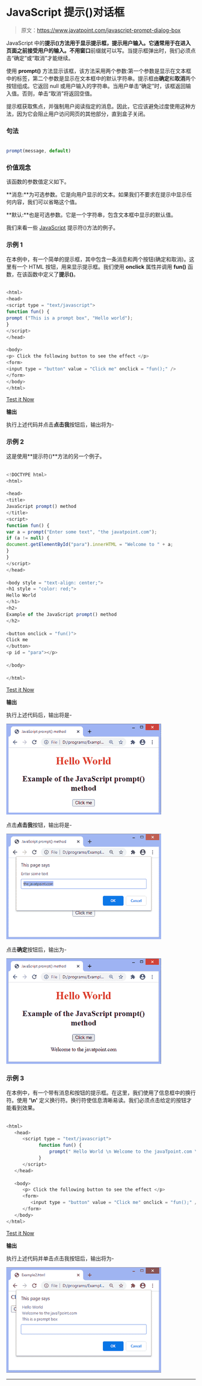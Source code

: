 # JavaScript 提示()对话框

> 原文：<https://www.javatpoint.com/javascript-prompt-dialog-box>

JavaScript 中的**提示()**方法用于显示提示框，提示用户输入。它通常用于在进入页面之前接受用户的输入。不用**窗口**前缀就可以写。当提示框弹出时，我们必须点击“确定”或“取消”才能继续。

使用 **prompt()** 方法显示该框，该方法采用两个参数:第一个参数是显示在文本框中的标签，第二个参数是显示在文本框中的默认字符串。提示框由**确定**和**取消**两个按钮组成。它返回 null 或用户输入的字符串。当用户单击“确定”时，该框返回输入值。否则，单击“取消”将返回空值。

提示框获取焦点，并强制用户阅读指定的消息。因此，它应该避免过度使用这种方法，因为它会阻止用户访问网页的其他部分，直到盒子关闭。

### 句法

```js

prompt(message, default)

```

### 价值观念

该函数的参数值定义如下。

**消息:**为可选参数。它是向用户显示的文本。如果我们不要求在提示中显示任何内容，我们可以省略这个值。

**默认:**也是可选参数。它是一个字符串，包含文本框中显示的默认值。

我们来看一些 [JavaScript](https://www.javatpoint.com/javascript-tutorial) 提示符()方法的例子。

### 示例 1

在本例中，有一个简单的提示框，其中包含一条消息和两个按钮(确定和取消)。这里有一个 HTML 按钮，用来显示提示框。我们使用 **onclick** 属性并调用 **fun()** 函数，在该函数中定义了**提示()**。

```js

<html>
<head>
<script type = "text/javascript">
function fun() {
prompt ("This is a prompt box", "Hello world");
}
</script>
</head>

<body>
<p> Click the following button to see the effect </p>
<form>
<input type = "button" value = "Click me" onclick = "fun();" />
</form>
</body>
</html>

```

[Test it Now](https://www.javatpoint.com/oprweb/test.jsp?filename=javascript-prompt-dialog-box1)

**输出**

执行上述代码并点击**点击我**按钮后，输出将为-

### 示例 2

这是使用**提示符()**方法的另一个例子。

```js

<!DOCTYPE html>
<html>

<head>
<title>
JavaScript prompt() method
</title>
<script>
function fun() {
var a = prompt("Enter some text", "the javatpoint.com");
if (a != null) {
document.getElementById("para").innerHTML = "Welcome to " + a;
}
}
</script>
</head>

<body style = "text-align: center;">
<h1 style = "color: red;">
Hello World
</h1>
<h2>
Example of the JavaScript prompt() method
</h2>

<button onclick = "fun()">
Click me
</button>
<p id = "para"></p>

</body>

</html>

```

[Test it Now](https://www.javatpoint.com/oprweb/test.jsp?filename=javascript-prompt-dialog-box2)

**输出**

执行上述代码后，输出将是-

![JavaScript prompt() dialog box](img/0dd170f98702c870461a356f1b1d18f3.png)

点击**点击我**按钮，输出将是-

![JavaScript prompt() dialog box](img/0c25c87f9194d587586d472f906ae711.png)

点击**确定**按钮后，输出为-

![JavaScript prompt() dialog box](img/c979a3d27ce45b656b290f7d0d106f75.png)

### 示例 3

在本例中，有一个带有消息和按钮的提示框。在这里，我们使用了信息框中的换行符。使用 **'\n'** 定义换行符。换行符使信息清晰易读。我们必须点击给定的按钮才能看到效果。

```js

<html>
   <head>   
      <script type = "text/javascript">
            function fun() {
                prompt(" Hello World \n Welcome to the javaTpoint.com \n This is a prompt box ");
            }
      </script>     
   </head>

   <body>
      <p> Click the following button to see the effect </p>      
      <form>
         <input type = "button" value = "Click me" onclick = "fun();" />
      </form>     
   </body>
</html>

```

[Test it Now](https://www.javatpoint.com/oprweb/test.jsp?filename=javascript-prompt-dialog-box3)

**输出**

执行上述代码并单击点击我按钮后，输出将为-

![JavaScript prompt() dialog box](img/abaa8e2a6fd07867e888a5937c5c20db.png)

* * *